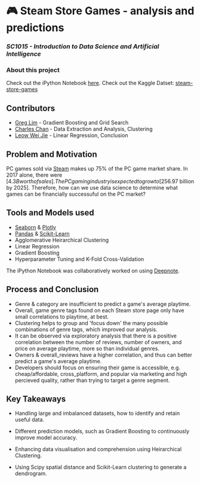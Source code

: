# 🎮️ Steam Store Games - analysis and predictions
### _SC1015 - Introduction to Data Science and Artificial Intelligence_

### About this project
Check out the iPython Notebook [here].
Check out the Kaggle Datset: [steam-store-games]

## Contributors

- [Greg Lim] - Gradient Boosting and Grid Search
- [Charles Chan] - Data Extraction and Analysis, Clustering
- [Leow Wei Jie] - Linear Regression, Conclusion

## Problem and Motivation
PC games sold via [Steam] makes up 75% of the PC game  market share. In 2017 alone, there were [$4.3B worth of sales].
The PC gaming industry is expected to grow to [$256.97 billion by 2025].
Therefore, how can we use data science to determine what games can be financially successuful on the PC market?



## Tools and Models used
- [Seaborn] & [Plotly]
- [Pandas] & [Scikit-Learn]
- Agglomerative Heirarchical Clustering
- Linear Regression
- Gradient Boosting
- Hyperparameter Tuning and K-Fold Cross-Validation

The iPython Notebook was collaboratively worked on using [Deepnote].

## Process and Conclusion
- Genre & category are insufficient to predict a game's average playtime.
- Overall, game genre tags found on each Steam store page only have small correlations to playtime, at best.
- Clustering helps to group and 'focus down' the many possible combinations of genre tags, which improved our analysis.
- It can be observed via exploratory analysis that there is a positive correlation between the number of reviews, number of owners, and price on average playtime, more so than individual genres.
- Owners & overall_reviews have a higher correlation, and thus can better predict a game's average playtime.
- Developers should focus on ensuring their game is accessible, e.g. cheap/affordable, cross_platform, and popular via marketing and high percieved quality, rather than trying to target a genre segment.

## Key Takeaways
- Handling large and imbalanced datasets, how to identify and retain useful data.
- Different prediction models, such as Gradient Boosting to continuously improve model accuracy.
- Enhancing data visualisation and comprehension using Heirarchical Clustering.
- Using Scipy spatial distance and Scikit-Learn clustering to generate a dendrogram.


   [Charles Chan]: <https://github.com/Sonvanelle>
   [Greg Lim]: <https://github.com/Greg-Lim>
   [Leow Wei Jie]: <https://github.com/leowweijie99>
   [$4.3B worth of sales]: <https://comparecamp.com/steam-statistics/#TOC7>
   [$256.97 billion by 2025]: <https://techjury.net/blog/gaming-industry-worth/>
   [Steam]: <https://store.steampowered.com/about/>
   [Seaborn]: <https://seaborn.pydata.org/>
   [Plotly]: <https://plotly.com/python/>
   [Pandas]: <https://pandas.pydata.org/>
   [Scikit-Learn]: <https://scikit-learn.org/>
   [Deepnote]: <https://deepnote.com/>
   [here]: <https://github.com/Sonvanelle/SC1015-Mini-Project-Steam-Games/blob/main/SC1015-Mini-Project-Steam-Games/SteamDataset.ipynb>
   [steam-store-games]: <https://www.kaggle.com/datasets/nikdavis/steam-store-games>

  
